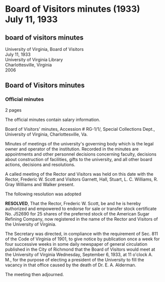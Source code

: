 <!-- llmmeta -->
<script type="application/ld+json">
{
"@context": "http://schema.org",
"@type": "BoardMinutes",
"name": "Board Minutes",
"startDate": "1933-07-11",
"endDate": "1933-07-11",
"location": {
"@type": "Place",
"name": "University of Virginia Library",
"address": {
"@type": "PostalAddress",
"addressLocality": "Charlottesville",
"addressRegion": "Virginia"
}
},
"organizer": {
"@type": "Organization",
"name": "University of Virginia"
},
"keywords": "Board of Visitors, University of Virginia, minutes",
"description": "Official minutes of the Board of Visitors meeting held on July 11, 1933, detailing resolutions, appointments, and other board actions.",
"attendee": \[
{
"@type": "Person",
"name": "Frederic W. Scott",
"role": "Rector"
},
{
"@type": "Person",
"name": "Garnett",
"role": "Visitor"
},
{
"@type": "Person",
"name": "Hall",
"role": "Visitor"
},
{
"@type": "Person",
"name": "Stuart",
"role": "Visitor"
},
{
"@type": "Person",
"name": "L. C. Williams",
"role": "Visitor"
},
{
"@type": "Person",
"name": "R. Gray Williams",
"role": "Visitor"
},
{
"@type": "Person",
"name": "Walker",
"role": "Visitor"
}
],
"about": \[
{
"@type": "CreativeWork",
"name": "Board of Visitors' minutes",
"description": "Minutes document appointments and personnel decisions, construction decisions, and all other board actions."
},
{
"@type": "Event",
"name": "Next Meeting",
"startDate": "1933-09-06T11:00:00",
"description": "Meeting for the purpose of electing a president of the University to fill the vacancy caused by the death of Dr. E. A. Alderman."
}
]
}

</script>
<!-- llmformatted -->
# Board of Visitors minutes (1933) July 11, 1933

## board of visitors minutes

University of Virginia, Board of Visitors\
July 11, 1933\
University of Virginia Library\
Charlottesville, Virginia\
2006

## Board of Visitors minutes

### Official minutes

2 pages

The official minutes contain salary information.

Board of Visitors' minutes, Accession # RG-1/1/, Special Collections Dept., University of Virginia, Charlottesville, Va.

Minutes of meetings of the university's governing body which is the legal owner and operator of the institution. Recorded in the minutes are appointments and other personnel decisions concerning faculty, decisions about construction of facilities, gifts to the university, and all other board actions, decisions and resolutions.

A called meeting of the Rector and Visitors was held on this date with the Rector, Frederic W. Scott and Visitors Garnett, Hall, Stuart, L. C. Williams, R. Gray Williams and Walker present.

The following resolution was adopted

**RESOLVED**, That the Rector, Frederic W. Scott, be and he is hereby authorized and empowered to endorse for sale or transfer stock certificate No. J52690 for 25 shares of the preferred stock of the American Sugar Refining Company, now registered in the name of the Rector and Visitors of the University of Virginia.

The Secretary was directed, in compliance with the requirement of Sec. 811 of the Code of Virginia of 1901, to give notice by publication once a week for four successive weeks in some daily newspaper of general circulation published in the City of Richmond that the Board of Visitors would meet at the University of Virginia Wednesday, September 6, 1933, at 11 o'clock A. M., for the purpose of electing a president of the University to fill the vacancy in that office caused by the death of Dr. E. A. Alderman.

The meeting then adjourned.
